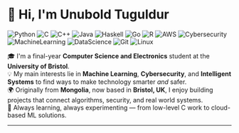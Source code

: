 # 👋 Hi, I'm Unubold Tuguldur

![Python](https://img.shields.io/badge/Python-3776AB?logo=python&logoColor=white)
![C](https://img.shields.io/badge/C-00599C?logo=c&logoColor=white)
![C++](https://img.shields.io/badge/C++-00599C?logo=c%2B%2B&logoColor=white)
![Java](https://img.shields.io/badge/Java-007396?logo=java&logoColor=white)
![Haskell](https://img.shields.io/badge/Haskell-5D4F85?logo=haskell&logoColor=white)
![Go](https://img.shields.io/badge/Go-00ADD8?logo=go&logoColor=white)
![R](https://img.shields.io/badge/R-276DC3?logo=r&logoColor=white)
![AWS](https://img.shields.io/badge/AWS-FF9900?logo=amazon-aws&logoColor=white)
![Cybersecurity](https://img.shields.io/badge/Cybersecurity-blueviolet)
![MachineLearning](https://img.shields.io/badge/Machine%20Learning-ff6600)
![DataScience](https://img.shields.io/badge/Data%20Science-228B22)
![Git](https://img.shields.io/badge/Git-F05032?logo=git&logoColor=white)
![Linux](https://img.shields.io/badge/Linux-FCC624?logo=linux&logoColor=black)

🎓 I'm a final-year **Computer Science and Electronics** student at the **University of Bristol**.  
💡 My main interests lie in **Machine Learning**, **Cybersecurity**, and **Intelligent Systems** to find ways to make technology smarter *and* safer.  
🌍 Originally from **Mongolia**, now based in **Bristol, UK**, I enjoy building projects that connect algorithms, security, and real world systems.  
🧠 Always learning, always experimenting — from low-level C work to cloud-based ML solutions.

---
